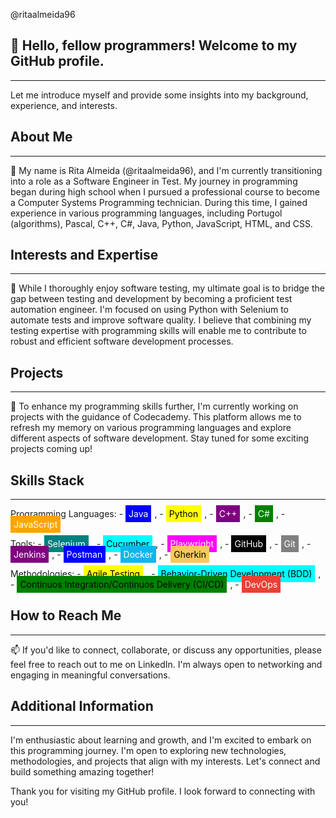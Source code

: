 @ritaalmeida96

<h2>👋 Hello, fellow programmers! Welcome to my GitHub profile.</h2>
<hr>
<p>Let me introduce myself and provide some insights into my background, experience, and interests.</p>

<h2>About Me</h2>
<hr>
<p>🌱 My name is Rita Almeida (@ritaalmeida96), and I'm currently transitioning into a role as a Software Engineer in Test. My journey in programming began during high school when I pursued a professional course to become a Computer Systems Programming technician. During this time, I gained experience in various programming languages, including Portugol (algorithms), Pascal, C++, C#, Java, Python, JavaScript, HTML, and CSS.</p>

<h2>Interests and Expertise</h2>
<hr>
<p>👀 While I thoroughly enjoy software testing, my ultimate goal is to bridge the gap between testing and development by becoming a proficient test automation engineer. I'm focused on using Python with Selenium to automate tests and improve software quality. I believe that combining my testing expertise with programming skills will enable me to contribute to robust and efficient software development processes.</p>

<h2>Projects</h2>
<hr>
<p>💞️ To enhance my programming skills further, I'm currently working on projects with the guidance of Codecademy. This platform allows me to refresh my memory on various programming languages and explore different aspects of software development. Stay tuned for some exciting projects coming up!</p>

<h2>Skills Stack</h2>
<hr>
<p>Programming Languages: 
  - <span style="background-color: blue; color: white; padding: 5px; margin-right: 5px;">Java</span>, 
  - <span style="background-color: yellow; color: black; padding: 5px; margin-right: 5px;">Python</span>, 
  - <span style="background-color: purple; color: white; padding: 5px; margin-right: 5px;">C++</span>, 
  - <span style="background-color: green; color: white; padding: 5px; margin-right: 5px;">C#</span>, 
  - <span style="background-color: orange; color: white; padding: 5px; margin-right: 5px;">JavaScript</span>
</p>
<p>Tools: 
  - <span style="background-color: teal; color: white; padding: 5px; margin-right: 5px;">Selenium</span>, 
  - <span style="background-color: cyan; color: black; padding: 5px; margin-right: 5px;">Cucumber</span>,
  - <span style="background-color: magenta; color: white; padding: 5px; margin-right: 5px;">Playwright</span>,
  - <span style="background-color: black; color: white; padding: 5px; margin-right: 5px;">GitHub</span>,
  - <span style="background-color: gray; color: white; padding: 5px; margin-right: 5px;">Git</span>,
  - <span style="background-color: purple; color: white; padding: 5px; margin-right: 5px;">Jenkins</span>,
  - <span style="background-color: blue; color: white; padding: 5px; margin-right: 5px;">Postman</span>,
  - <span style="background-color: #0db7ed; color: white; padding: 5px; margin-right: 5px;">Docker</span>,
  - <span style="background-color: #f6c85f; color: black; padding: 5px; margin-right: 5px;">Gherkin</span>
</p>
<p>Methodologies: 
  - <span style="background-color: yellow; color: black; padding: 5px; margin-right: 5px;">Agile Testing</span>, 
  - <span style="background-color: cyan; color: black; padding: 5px; margin-right: 5px;">Behavior-Driven Development (BDD)</span>,
  - <span style="background-color: green; color: black; padding: 5px; margin-right: 5px;">Continuos Integration/Continuos Delivery (CI/CD)</span>,
  - <span style="background-color: #eb4034; color: white; padding: 5px; margin-right: 5px;">DevOps</span>
</p>

<h2>How to Reach Me</h2>
<hr>
<p>📫 If you'd like to connect, collaborate, or discuss any opportunities, please feel free to reach out to me on LinkedIn. I'm always open to networking and engaging in meaningful conversations.</p>

<h2>Additional Information</h2>
<hr>
<p>I'm enthusiastic about learning and growth, and I'm excited to embark on this programming journey. I'm open to exploring new technologies, methodologies, and projects that align with my interests. Let's connect and build something amazing together!</p>

<p>Thank you for visiting my GitHub profile. I look forward to connecting with you!</p>

<!---
ritaalmeida96/ritaalmeida96 is a ✨ special ✨ repository because its `README.md` (this file) appears on your GitHub profile.
You can click the Preview link to take a look at your changes.
--->
